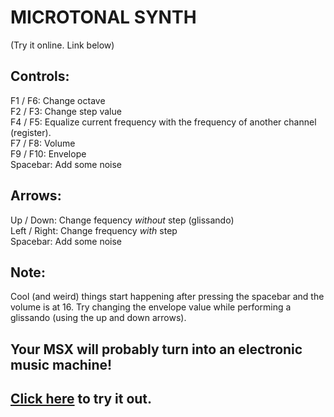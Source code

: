 MICROTONAL SYNTH 
=================
 
 (Try it online. Link below)

 Controls:
-----------
 
F1 / F6:  Change octave  <br>
F2 / F3:  Change step value   <br>
F4 / F5:  Equalize current frequency with the frequency of another channel (register).   <br>
F7 / F8:  Volume   <br>
F9 / F10:  Envelope   <br>
Spacebar:  Add some noise  <br>

Arrows:
-------

Up / Down:   Change fequency <i> without </i> step (glissando)   <br>
Left / Right:   Change frequency <i> with </i> step   <br>
Spacebar:   Add some noise 

Note:
-----

Cool (and weird) things start happening after pressing the spacebar and the volume is at 16.
Try changing the envelope value while performing a glissando (using the up and down arrows).

Your MSX will probably turn into an electronic music machine!
--------------------------------------------------------------


<a href="https://msxpen.com/codes/-MgnMdyG53b0N3c-ZGea">Click here</a> to try it out.
----------------------------------------------------------------------------------------

